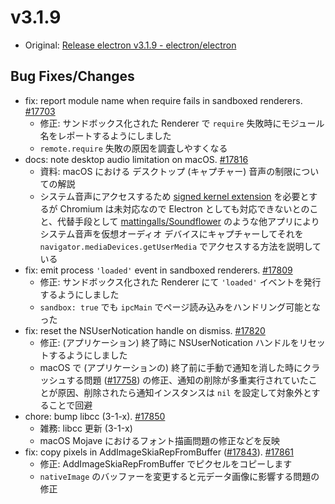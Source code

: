 # v3.1.9

* Original: [Release electron v3.1.9 - electron/electron](https://github.com/electron/electron/releases/tag/v3.1.9)

## Bug Fixes/Changes

* fix: report module name when require fails in sandboxed renderers. [#17703](https://github.com/electron/electron/pull/17703)
  * 修正: サンドボックス化された Renderer で `require` 失敗時にモジュール名をレポートするようにしました
  * `remote.require` 失敗の原因を調査しやすくなる
* docs: note desktop audio limitation on macOS. [#17816](https://github.com/electron/electron/pull/17816)
  * 資料: macOS における デスクトップ (キャプチャー) 音声の制限についての解説
  * システム音声にアクセスするため [signed kernel extension](https://developer.apple.com/library/archive/documentation/Security/Conceptual/System_Integrity_Protection_Guide/KernelExtensions/KernelExtensions.html) を必要とするが Chromium は未対応なので Electron としても対応できないとのこと、代替手段として [mattingalls/Soundflower](https://github.com/mattingalls/Soundflower) のような他アプリによりシステム音声を仮想オーディオ デバイスにキャプチャーしてそれを `navigator.mediaDevices.getUserMedia` でアクセスする方法を説明している
* fix: emit process `'loaded'` event in sandboxed renderers. [#17809](https://github.com/electron/electron/pull/17809)
  * 修正: サンドボックス化された Renderer にて `'loaded'` イベントを発行するようにしました
  * `sandbox: true` でも `ipcMain` でページ読み込みをハンドリング可能となった
* fix: reset the NSUserNotication handle on dismiss. [#17820](https://github.com/electron/electron/pull/17820)
  * 修正: (アプリケーション) 終了時に NSUserNotication ハンドルをリセットするようにしました
  * macOS で (アプリケーションの) 終了前に手動で通知を消した時にクラッシュする問題 ([#17758](https://github.com/electron/electron/issues/17758)) の修正、通知の削除が多重実行されていたことが原因、削除されたら通知インスタンスは `nil` を設定して対象外とすることで回避
* chore: bump libcc (3-1-x). [#17850](https://github.com/electron/electron/pull/17850)
  * 雑務: libcc 更新 (3-1-x)
  * macOS Mojave におけるフォント描画問題の修正などを反映
* fix: copy pixels in AddImageSkiaRepFromBuffer ([#17843](https://github.com/electron/electron/pull/17843)). [#17861](https://github.com/electron/electron/pull/17861)
  * 修正: AddImageSkiaRepFromBuffer でピクセルをコピーします
  * `nativeImage` のバッファーを変更すると元データ画像に影響する問題の修正
